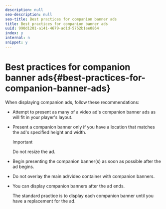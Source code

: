 ```yaml
---
description: null
seo-description: null
seo-title: Best practices for companion banner ads
title: Best practices for companion banner ads
uuid: 990d1201-a141-4679-ad1d-5762b1ee0864
index: y
internal: n
snippet: y
---
```


# Best practices for companion banner ads{#best-practices-for-companion-banner-ads}

When displaying companion ads, follow these recommendations:

* Attempt to present as many of a video ad's companion banner ads as will fit in your player's layout. 
* Present a companion banner only if you have a location that matches the ad's specified height and width.

  >[!IMPORTANT]
  >
  >Do not resize the ad.

* Begin presenting the companion banner(s) as soon as possible after the ad begins. 
* Do not overlay the main ad/video container with companion banners. 
* You can display companion banners after the ad ends.

  The standard practice is to display each companion banner until you have a replacement for the ad.

